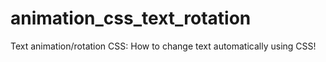 # animation_css_text_rotation
Text animation/rotation CSS: How to change text automatically using CSS!
